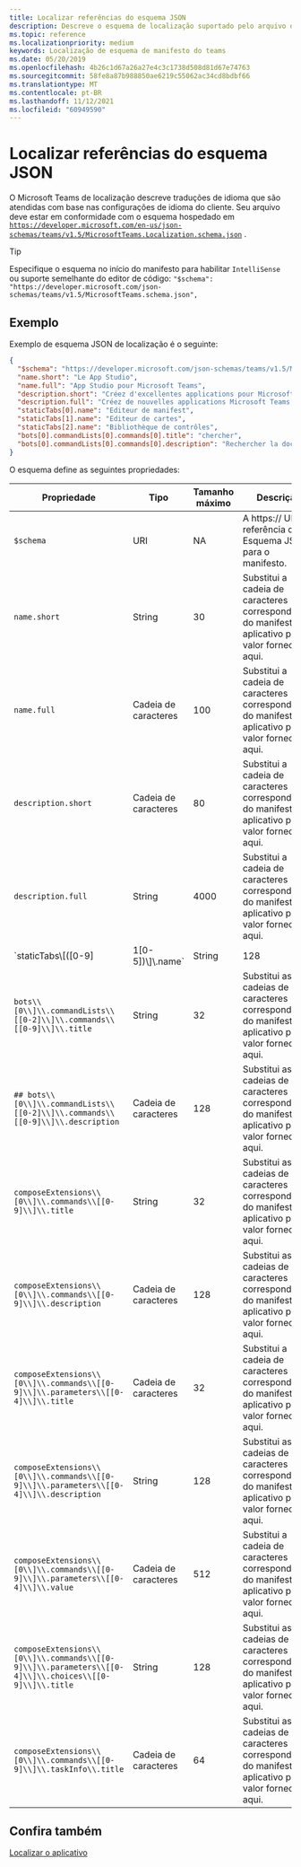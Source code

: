 ```yaml
---
title: Localizar referências do esquema JSON
description: Descreve o esquema de localização suportado pelo arquivo de localização para Microsoft Teams usando um esquema de exemplo
ms.topic: reference
ms.localizationpriority: medium
keywords: Localização de esquema de manifesto do teams
ms.date: 05/20/2019
ms.openlocfilehash: 4b26c1d67a26a27e4c3c1738d508d81d67e74763
ms.sourcegitcommit: 58fe8a87b988850ae6219c55062ac34cd8bdbf66
ms.translationtype: MT
ms.contentlocale: pt-BR
ms.lasthandoff: 11/12/2021
ms.locfileid: "60949590"
---
```

# <a name="localize-json-schema-reference"></a>Localizar referências do esquema JSON

O Microsoft Teams de localização descreve traduções de idioma que são atendidas com base nas configurações de idioma do cliente. Seu arquivo deve estar em conformidade com o esquema hospedado em [`https://developer.microsoft.com/en-us/json-schemas/teams/v1.5/MicrosoftTeams.Localization.schema.json`](https://developer.microsoft.com/en-us/json-schemas/teams/v1.5/MicrosoftTeams.Localization.schema.json) .

> [!TIP]
> Especifique o esquema no início do manifesto para habilitar `IntelliSense` ou suporte semelhante do editor de código: `"$schema": "https://developer.microsoft.com/json-schemas/teams/v1.5/MicrosoftTeams.schema.json",`

## <a name="example"></a>Exemplo

Exemplo de esquema JSON de localização é o seguinte:

```json
{
  "$schema": "https://developer.microsoft.com/json-schemas/teams/v1.5/MicrosoftTeams.schema.json",
  "name.short": "Le App Studio",
  "name.full": "App Studio pour Microsoft Teams",
  "description.short": "Créez d'excellentes applications pour Microsoft Teams avec App Studio.",
  "description.full": "Créez de nouvelles applications Microsoft Teams, concevez et prévisualisez des cartes bot, et explorez la documentation avec App Studio.",
  "staticTabs[0].name": "Editeur de manifest",
  "staticTabs[1].name": "Editeur de cartes",
  "staticTabs[2].name": "Bibliothèque de contrôles",
  "bots[0].commandLists[0].commands[0].title": "chercher",
  "bots[0].commandLists[0].commands[0].description": "Rechercher la documentation Teams pertinente"
}
```

O esquema define as seguintes propriedades:

|Propriedade|Tipo|Tamanho máximo|Descrição|
|---------------|--------|---------|------------------|
|`$schema`|URI|NA|A https:// URL de referência do Esquema JSON para o manifesto.|
|`name.short`|String|30|Substitui a cadeia de caracteres correspondente do manifesto do aplicativo pelo valor fornecido aqui.|
|`name.full`|Cadeia de caracteres|100|Substitui a cadeia de caracteres correspondente do manifesto do aplicativo pelo valor fornecido aqui.|
|`description.short`|Cadeia de caracteres|80|Substitui a cadeia de caracteres correspondente do manifesto do aplicativo pelo valor fornecido aqui.|
|`description.full`|String|4000|Substitui a cadeia de caracteres correspondente do manifesto do aplicativo pelo valor fornecido aqui.|
|`staticTabs\\[([0-9]|1[0-5])\\]\\.name`|String|128|Substitui as cadeias de caracteres correspondentes do manifesto do aplicativo pelo valor fornecido aqui.|
|`bots\\[0\\]\\.commandLists\\[[0-2]\\]\\.commands\\[[0-9]\\]\\.title`|String|32|Substitui as cadeias de caracteres correspondentes do manifesto do aplicativo pelo valor fornecido aqui.|
|`## bots\\[0\\]\\.commandLists\\[[0-2]\\]\\.commands\\[[0-9]\\]\\.description`|Cadeia de caracteres|128|Substitui as cadeias de caracteres correspondentes do manifesto do aplicativo pelo valor fornecido aqui.|
|`composeExtensions\\[0\\]\\.commands\\[[0-9]\\]\\.title`|String|32|Substitui as cadeias de caracteres correspondentes do manifesto do aplicativo pelo valor fornecido aqui.|
|`composeExtensions\\[0\\]\\.commands\\[[0-9]\\]\\.description`|Cadeia de caracteres|128|Substitui as cadeias de caracteres correspondentes do manifesto do aplicativo pelo valor fornecido aqui.|
|`composeExtensions\\[0\\]\\.commands\\[[0-9]\\]\\.parameters\\[[0-4]\\]\\.title`|Cadeia de caracteres|32|Substitui a cadeia de caracteres correspondente do manifesto do aplicativo pelo valor fornecido aqui.|
|`composeExtensions\\[0\\]\\.commands\\[[0-9]\\]\\.parameters\\[[0-4]\\]\\.description`|String|128|Substitui as cadeias de caracteres correspondentes do manifesto do aplicativo pelo valor fornecido aqui.|
|`composeExtensions\\[0\\]\\.commands\\[[0-9]\\]\\.parameters\\[[0-4]\\]\\.value`|Cadeia de caracteres|512|Substitui a cadeia de caracteres correspondente do manifesto do aplicativo pelo valor fornecido aqui.|
|`composeExtensions\\[0\\]\\.commands\\[[0-9]\\]\\.parameters\\[[0-4]\\]\\.choices\\[[0-9]\\]\\.title`|String|128|Substitui as cadeias de caracteres correspondentes do manifesto do aplicativo pelo valor fornecido aqui.|
|`composeExtensions\\[0\\]\\.commands\\[[0-9]\\]\\.taskInfo\\.title`|Cadeia de caracteres|64|Substitui as cadeias de caracteres correspondentes do manifesto do aplicativo pelo valor fornecido aqui.|

## <a name="see-also"></a>Confira também

[Localizar o aplicativo](~/concepts/build-and-test/apps-localization.md)
